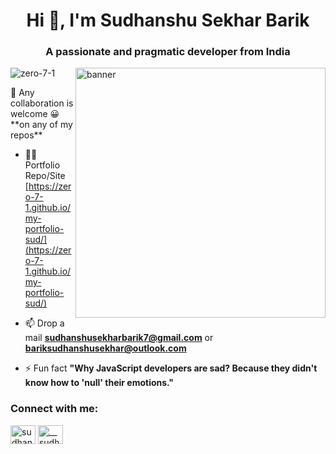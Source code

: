<h1 align="center">Hi 👋, I'm Sudhanshu Sekhar Barik</h1>
<h3 align="center">A passionate and pragmatic developer from India</h3>
<img align="right" alt="banner" width="400" src="https://media1.giphy.com/media/v1.Y2lkPTc5MGI3NjExdWR0dXdkOHRjMzk4dnZvNnE5MmZ3MXk5N3U4OTMycjJyemU0bTRuNSZlcD12MV9pbnRlcm5hbF9naWZfYnlfaWQmY3Q9Zw/Rpl1sod1vCXK0L2SUN/giphy.webp">
<p><img align="center" src="https://github-readme-streak-stats.herokuapp.com/?user=zero-7-1&" alt="zero-7-1" /></p>
👯 Any collaboration is welcome 😀 **on any of my repos**

- 👨‍💻 Portfolio Repo/Site [https://zero-7-1.github.io/my-portfolio-sud/](https://zero-7-1.github.io/my-portfolio-sud/)

- 📫 Drop a mail **sudhanshusekharbarik7@gmail.com** or **bariksudhanshusekhar@outlook.com**

- ⚡ Fun fact **"Why JavaScript developers are sad? Because they didn't know how to 'null' their emotions."**

<h3 align="left">Connect with me:</h3>
<p align="left">
<a href="https://linkedin.com/in/sudhanshusekharbarik" target="blank"><img align="center" src="https://raw.githubusercontent.com/rahuldkjain/github-profile-readme-generator/master/src/images/icons/Social/linked-in-alt.svg" alt="sudhanshusekharbarik" height="30" width="40" /></a>
<a href="https://instagram.com/__sudhanshu_7" target="blank"><img align="center" src="https://raw.githubusercontent.com/rahuldkjain/github-profile-readme-generator/master/src/images/icons/Social/instagram.svg" alt="__sudhanshu_7" height="30" width="40" /></a>
</p>





